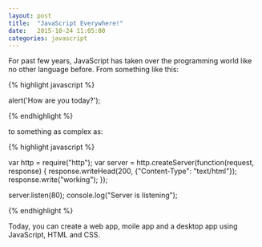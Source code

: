 ```yaml
---
layout: post
title:  "JavaScript Everywhere!"
date:   2015-10-24 11:05:00
categories: javascript
---
```

For past few years, JavaScript has taken over the programming world like no other language before. From something like this:

{% highlight javascript %}

alert('How are you today?');

{% endhighlight %}

to something as complex as:

{% highlight javascript %}

var http = require("http");
var server = http.createServer(function(request, response) {
  response.writeHead(200, {"Content-Type": "text/html"});
  response.write("working");
});

server.listen(80);
console.log("Server is listening");

{% endhighlight %}

Today, you can create a web app, moile app and a desktop app using JavaScript, HTML and CSS.